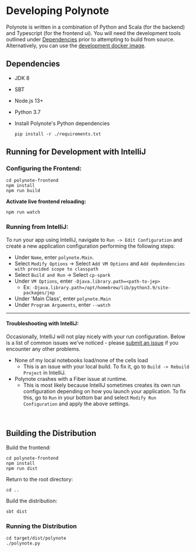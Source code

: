 # Developing Polynote

Polynote is written in a combination of Python and Scala (for the backend) 
and Typescript (for the frontend ui). You will need the development tools
outlined under [Dependencies](#dependencies) prior to attempting to build from
 source. Alternatively, you can use the 
 [development docker image](https://github.com/polynote/polynote/tree/master/docker#dev-image).
 

## Dependencies

- JDK 8
- SBT
- Node.js 13+
- Python 3.7
- Install Polynote's Python dependencies

  ```
  pip install -r ./requirements.txt
  ```

## Running for Development with IntelliJ


### Configuring the Frontend:


```
cd polynote-frontend
npm install
npm run build
```

**Activate live frontend reloading:**

```
npm run watch
```


### Running from IntelliJ:


To run your app using IntelliJ, navigate to `Run -> Edit Configuration` and create a new application configuration 
performing the following steps:

- Under `Name`, enter `polynote.Main`. 
- Select `Modify Options` -> Select `Add VM Options` and `Add depdendencies with provided scope to classpath`
- Select `Build and Run` -> Select `cp-spark`
- Under `VM Options`, enter `-Djava.library.path=<path-to-jep>`
  - Ex: `-Djava.library.path=/opt/homebrew/lib/python3.9/site-packages/jep`
- Under 'Main Class', enter `polynote.Main` 
- Under `Program Arguments`, enter `--watch`

<hr/>

#### Troubleshooting with IntelliJ:
Occasionally, IntelliJ will not play nicely with your run configuration. Below is a list of common issues we've noticed - 
please [submit an issue](https://github.com/polynote/polynote/issues/new/choose) if you encounter any other problems.

- None of my local notebooks load/none of the cells load 
  - This is an issue with your local build. To fix it, go to `Build -> Rebuild Project` in IntelliJ. 
- Polynote crashes with a Fiber issue at runtime. 
  - This is most likely because IntelliJ sometimes creates its own run configuration depending on how you launch your
    application. To fix this, go to `Run` in your bottom bar and select `Modify Run Configuration` and apply the 
    above settings.

 <br/>

## Building the Distribution

Build the frontend:

```
cd polynote-frontend
npm install
npm run dist
```

Return to the root directory:

```
cd ..
```

Build the distribution:

```
sbt dist
```

### Running the Distribution

```
cd target/dist/polynote
./polynote.py
```
